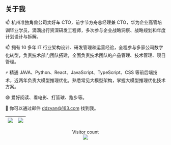 ## 关于我

📫 杭州准独角兽公司卖好车 CTO，前字节方舟总经理兼 CTO，华为企业高管培训毕业学员，滴滴出行资深研发工程师，多次参与企业战略洞察、战略规划和年度计划设计与拆解。​

📫 拥有 10 多年 IT 行业架构设计、研发管理和运营经验，全程参与多家公司数字化转型，负责技术部门团队搭建，全面负责技术团队的产品管理、技术管理、项目管理。​

⚡ 精通 JAVA、Python、React、JavaScript、TypeScript、CSS 等前后端技术，近两年负责大模型推理优化，熟悉常见大模型架构，掌握大模型推理优化技术方案。​

😄 爱好阅读、看电影、打篮球、跑步等。​

💬 你可以通过邮件 ddzyan@163.com 找到我。


|![](https://github-readme-stats.vercel.app/api?username=ddzyan&show_icons=true&theme=radical)|![](https://github-readme-stats.vercel.app/api/top-langs/?username=ddzyan&layout=compact&theme=tokyonight&langs_count=10)|
|-|-|

<p align="center"> 
  Visitor count<br>
  <img src="https://profile-counter.glitch.me/ddzyan/count.svg" />
</p>
